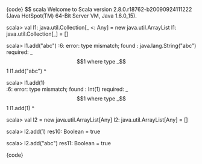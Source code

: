 {code}
$$ scala
Welcome to Scala version 2.8.0.r18762-b20090924111222 (Java HotSpot(TM) 64-Bit Server VM, Java 1.6.0_15).

scala> val l1: java.util.Collection[_ <: Any] = new java.util.ArrayList
l1: java.util.Collection[_] = []

scala> l1.add("abc")
<console>:6: error: type mismatch;
 found   : java.lang.String("abc")
 required: _$$1 where type _$$1
       l1.add("abc")
              ^

scala> l1.add(1)    
<console>:6: error: type mismatch;
 found   : Int(1)
 required: _$$1 where type _$$1
       l1.add(1)
              ^

scala> val l2 = new java.util.ArrayList[Any]
l2: java.util.ArrayList[Any] = []

scala> l2.add(1)
res10: Boolean = true

scala> l2.add("abc")
res11: Boolean = true


{code}
